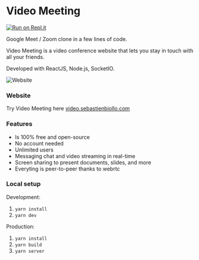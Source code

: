 # Video Meeting

[![Run on Repl.it](https://repl.it/badge/github/0x5eba/Video-Meeting)](https://repl.it/github/0x5eba/Video-Meeting)

Google Meet / Zoom clone in a few lines of code.

Video Meeting is a video conference website that lets you stay in touch with all your friends.

Developed with ReactJS, Node.js, SocketIO.

![Website](https://i.imgur.com/HhZD01o.jpg)

### Website
Try Video Meeting here [video.sebastienbiollo.com](https://video.sebastienbiollo.com)


### Features
- Is 100% free and open-source
- No account needed
- Unlimited users
- Messaging chat and video streaming in real-time
- Screen sharing to present documents, slides, and more
- Everyting is peer-to-peer thanks to webrtc


### Local setup

Development:
1. `yarn install`
2. `yarn dev`

Production:
1. `yarn install`
2. `yarn build`
3. `yarn server`
